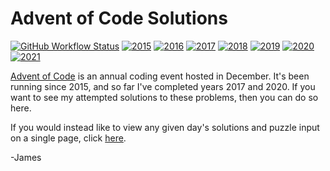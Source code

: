 # Advent of Code Solutions
[![GitHub Workflow Status](https://img.shields.io/github/workflow/status/JamesMCo/Advent-Of-Code/Run%20Tests?style=flat-square)](https://github.com/JamesMCo/Advent-Of-Code/actions/workflows/tests.yml) [![2015](https://img.shields.io/badge/2015-19.5/25-orange.svg?style=flat-square)](https://mrjamesco.uk/Advent-Of-Code#2015) [![2016](https://img.shields.io/badge/2016-15/25-orange.svg?style=flat-square)](https://mrjamesco.uk/Advent-Of-Code#2016) [![2017](https://img.shields.io/badge/2017-25/25-brightgreen.svg?style=flat-square)](https://mrjamesco.uk/Advent-Of-Code#2017) [![2018](https://img.shields.io/badge/2018-22.5/25-orange.svg?style=flat-square)](https://mrjamesco.uk/Advent-Of-Code#2018) [![2019](https://img.shields.io/badge/2019-13.5/25-orange.svg?style=flat-square)](https://mrjamesco.uk/Advent-Of-Code#2019) [![2020](https://img.shields.io/badge/2020-25/25-brightgreen.svg?style=flat-square)](https://mrjamesco.uk/Advent-Of-Code#2020) [![2021](https://img.shields.io/badge/2020-1/25-orange.svg?style=flat-square)](https://mrjamesco.uk/Advent-Of-Code#2021)

[Advent of Code](http://adventofcode.com) is an annual coding event hosted in December. It's been running since 2015, and so far I've completed years 2017 and 2020. If you want to see my attempted solutions to these problems, then you can do so here.

If you would instead like to view any given day's solutions and puzzle input on a single page, click [here](https://mrjamesco.uk/Advent-Of-Code).

-James
